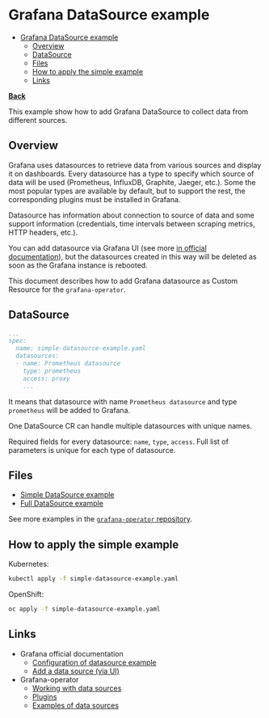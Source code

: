 # Grafana DataSource example

* [Grafana DataSource example](#grafana-datasource-example)
  * [Overview](#overview)
  * [DataSource](#datasource)
  * [Files](#files)
  * [How to apply the simple example](#how-to-apply-the-simple-example)
  * [Links](#links)

**[Back](../../README.md)**

This example show how to add Grafana DataSource to collect data from different sources.

## Overview

Grafana uses datasources to retrieve data from various sources and display it on dashboards.
Every datasource has a type to specify which source of data
will be used (Prometheus, InfluxDB, Graphite, Jaeger, etc.).
Some the most popular types are available by default, but to support the rest,
the corresponding plugins must be installed in Grafana.

Datasource has information about connection to source of data and some support information
(credentials, time intervals between scraping metrics, HTTP headers, etc.).

You can add datasource via Grafana UI (see more
[in official documentation](https://grafana.com/docs/grafana/latest/datasources/add-a-data-source/)),
but the datasources created in this way will be deleted as soon as the Grafana instance is rebooted.

This document describes how to add Grafana datasource as Custom Resource for the `grafana-operator`.

## DataSource

```yaml
...
spec:
  name: simple-datasource-example.yaml
  datasources:
  - name: Prometheus datasource
    type: prometheus
    access: proxy
    ...
```

It means that datasource with name `Prometheus datasource` and type `prometheus` will be added to Grafana.

One DataSource CR can handle multiple datasources with unique names.

Required fields for every datasource: `name`, `type`, `access`. Full list of parameters is unique for each
type of datasource.

## Files

* [Simple DataSource example](simple-datasource-example.yaml)
* [Full DataSource example](full-datasource-example.yaml)

See more examples in the
[`grafana-operator` repository](https://github.com/grafana/grafana-operator/tree/v4.10.1/deploy/examples/datasources).

## How to apply the simple example

Kubernetes:

```bash
kubectl apply -f simple-datasource-example.yaml
```

OpenShift:

```bash
oc apply -f simple-datasource-example.yaml
```

## Links

* Grafana official documentation
  * [Configuration of datasource example](https://grafana.com/docs/grafana/latest/administration/provisioning/#data-sources)
  * [Add a data source (via UI)](https://grafana.com/docs/grafana/latest/datasources/add-a-data-source)
* Grafana-operator
  * [Working with data sources](https://github.com/grafana/grafana-operator/blob/v4/documentation/datasources.md)
  * [Plugins](https://github.com/grafana/grafana-operator/blob/v4/documentation/plugins.md)
  * [Examples of data sources](https://github.com/grafana/grafana-operator/tree/v4.10.1/deploy/examples/datasources)
